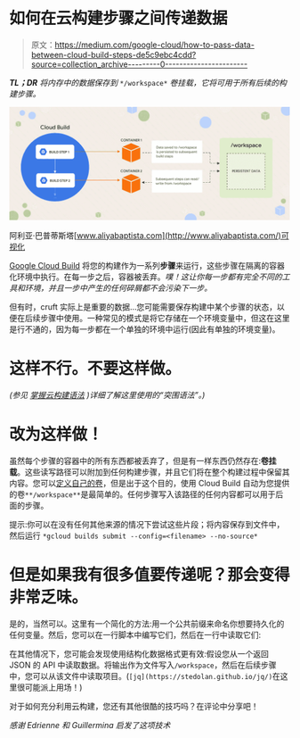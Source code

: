 # 如何在云构建步骤之间传递数据

> 原文：<https://medium.com/google-cloud/how-to-pass-data-between-cloud-build-steps-de5c9ebc4cdd?source=collection_archive---------0----------------------->

***TL；DR*** *将内存中的数据保存到* `*/workspace*` *卷挂载，它将可用于所有后续的构建步骤。*

![](img/b27a7c73463ee70ff30e32d8185918e4.png)

阿利亚·巴普蒂斯塔[www.aliyabaptista.com](http://www.aliyabaptista.com/)可视化

[Google Cloud Build](https://cloud.google.com/cloud-build/) 将您的构建作为一系列**步骤**来运行，这些步骤在隔离的容器化环境中执行。在每一步之后，容器被丢弃。*噗！这让你每一步都有完全不同的工具和环境，并且一步中产生的任何碎屑都不会污染下一步。*

但有时，cruft 实际上是重要的数据…您可能需要保存构建中某个步骤的状态，以便在后续步骤中使用。一种常见的模式是将它存储在一个环境变量中，但这在这里是行不通的，因为每一步都在一个单独的环境中运行(因此有单独的环境变量)。

# 这样不行。不要这样做。

*(参见* [*掌握云构建语法*](/@davidstanke/mastering-google-cloud-build-config-syntax-8c3024607daf) *)详细了解这里使用的“突围语法”。)*

# 改为这样做！

虽然每个步骤的容器中的所有东西都被丢弃了，但是有一样东西仍然存在:**卷挂载**。这些读写路径可以附加到任何构建步骤，并且它们将在整个构建过程中保留其内容。您可以[定义自己的卷](https://cloud.google.com/cloud-build/docs/build-config#volumes)，但是出于这个目的，使用 Cloud Build 自动为您提供的卷`**/workspace**`是最简单的。任何步骤写入该路径的任何内容都可以用于后面的步骤。

提示:你可以在没有任何其他来源的情况下尝试这些片段；将内容保存到文件中，然后运行 `*gcloud builds submit --config=<filename> --no-source*`

# 但是如果我有很多值要传递呢？那会变得非常乏味。

是的，当然可以。这里有一个简化的方法:用一个公共前缀来命名你想要持久化的任何变量。然后，您可以在一行脚本中编写它们，然后在一行中读取它们:

在其他情况下，您可能会发现使用结构化数据格式更有效:假设您从一个返回 JSON 的 API 中读取数据。将输出作为文件写入`/workspace`，然后在后续步骤中，您可以从该文件中读取项目。(`[jq](https://stedolan.github.io/jq/)`在这里很可能派上用场！)

对于如何充分利用云构建，您还有其他很酷的技巧吗？在评论中分享吧！

*感谢 Edrienne 和 Guillermina 启发了这项技术*